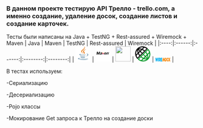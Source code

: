 ### В данном проекте тестирую API Трелло - trello.com, а именно создание, удаление досок, создание листов и создание карточек.

Тесты были написаны на Java + TestNG + Rest-assured + Wiremock + Maven
| Java | Maven | TestNG | Rest-assured | Wiremock |
|:----:|:------:|:------:|:--------:|:--------:|
| <img src="https://raw.githubusercontent.com/bustamax/Images/7a60db3e11e324629da0f3a45ca1fa2dc04d5bfc/JAVA.svg" width="40" height="40"> | <img src="https://raw.githubusercontent.com/bustamax/Images/7a60db3e11e324629da0f3a45ca1fa2dc04d5bfc/maven.svg" width="40" height="40"> | <img src="https://avatars.githubusercontent.com/u/12528662?s=200&v=4" width="40" height="40"> | <img src="https://github.com/bustamax/Images/blob/main/rest.png?raw=true" width="40" height="40"> | <img src="https://github.com/bustamax/Images/blob/main/WireMock.png?raw=true" width="40" height="10"> |



В тестах используем:

-Сериализацию

-Десериализацию

-Pojo классы

-Мокирование Get запроса к Трелло на создание доски
